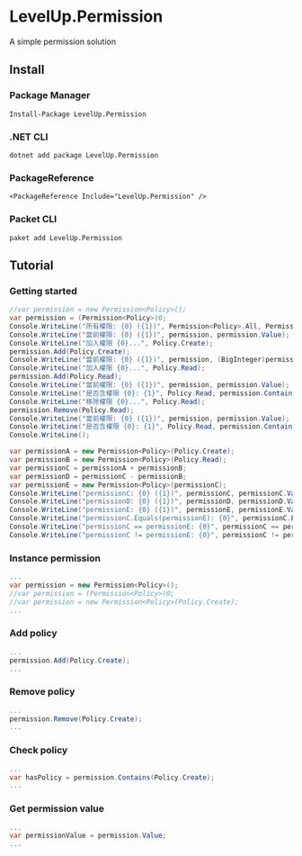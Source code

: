 # LevelUp.Permission

A simple permission solution

## Install

### Package Manager

    Install-Package LevelUp.Permission

### .NET CLI

    dotnet add package LevelUp.Permission

### PackageReference

    <PackageReference Include="LevelUp.Permission" />

### Packet CLI

    paket add LevelUp.Permission


## Tutorial

### Getting started

```C#
//var permission = new Permission<Policy>();
var permission = (Permission<Policy>)0;
Console.WriteLine("所有權限: {0} ({1})", Permission<Policy>.All, Permission<Policy>.All.Value);
Console.WriteLine("當前權限: {0} ({1})", permission, permission.Value);
Console.WriteLine("加入權限 {0}...", Policy.Create);
permission.Add(Policy.Create);
Console.WriteLine("當前權限: {0} ({1})", permission, (BigInteger)permission);
Console.WriteLine("加入權限 {0}...", Policy.Read);
permission.Add(Policy.Read);
Console.WriteLine("當前權限: {0} ({1})", permission, permission.Value);
Console.WriteLine("是否含權限 {0}: {1}", Policy.Read, permission.Contains(Policy.Read));
Console.WriteLine("移除權限 {0}...", Policy.Read);
permission.Remove(Policy.Read);
Console.WriteLine("當前權限: {0} ({1})", permission, permission.Value);
Console.WriteLine("是否含權限 {0}: {1}", Policy.Read, permission.Contains(Policy.Read));
Console.WriteLine();

var permissionA = new Permission<Policy>(Policy.Create);
var permissionB = new Permission<Policy>(Policy.Read);
var permissionC = permissionA + permissionB;
var permissionD = permissionC - permissionB;
var permissionE = new Permission<Policy>(permissionC);
Console.WriteLine("permissionC: {0} ({1})", permissionC, permissionC.Value);
Console.WriteLine("permissionD: {0} ({1})", permissionD, permissionD.Value);
Console.WriteLine("permissionE: {0} ({1})", permissionE, permissionE.Value);
Console.WriteLine("permissionC.Equals(permissionE): {0}", permissionC.Equals(permissionE));
Console.WriteLine("permissionC == permissionE: {0}", permissionC == permissionE);
Console.WriteLine("permissionC != permissionE: {0}", permissionC != permissionE);
```

### Instance permission

```C#
...
var permission = new Permission<Policy>();
//var permission = (Permission<Policy>)0;
//var permission = new Permission<Policy>(Policy.Create);
...
```


### Add policy

```C#
...
permission.Add(Policy.Create);
...
```


### Remove policy

```C#
...
permission.Remove(Policy.Create);
...
```


### Check policy

```C#
...
var hasPolicy = permission.Contains(Policy.Create);
...
```


### Get permission value

```C#
...
var permissionValue = permission.Value;
...
```